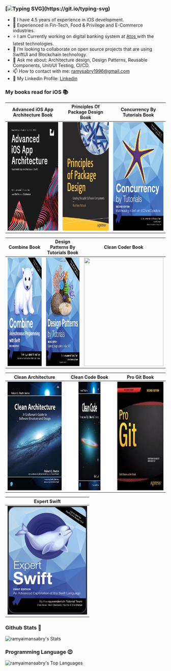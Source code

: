 

### [![Typing SVG](https://readme-typing-svg.herokuapp.com?font=Architects+Daughter&color=D79921&size=30&lines=Hi+I'm+Ramy+Sabry+👋;An+iOS+Software+Engineer...;)](https://git.io/typing-svg)

- 🔭 I have 4.5 years of experience in iOS development.
- 🌱 Experienced in Fin-Tech, Food & Privilege and E-Commerce industries.
- ⭐️ I am Currently working on digital banking system at <a href="https://atos.net/en/">Atos </a> with the latest technologies.
- 💼 I’m looking to collaborate on open source projects that are using SwiftUI and Blockchain technology.
- 💬 Ask me about: Architecture design, Design Patterns, Reusable Components, Unit/UI Testing, CI/CD.
- 📫 How to contact with me: ramysabry1996@gmail.com
- 🔗 My Linkedin Profile: [Linkedin](https://www.linkedin.com/in/ramy-sabry-153770117)



### My books read for iOS 📚

 Advanced iOS App Architecture Book | Principles Of Package Design Book | Concurrency By Tutorials Book
:-------------------------:|:-------------------------:|:-------------------------:
<img src="./Images/advanced-ios-app-architecture.png" width="250" height="340"> |  <img src="./Images/principles-of-package-design.jpg" width="250" height="340"> |  <img src="./Images/concurrency-by-tutorials.png" width="250" height="340">

Combine Book | Design Patterns By Tutorials Book | Clean Coder Book
:-------------------------:|:-------------------------:|:-------------------------:
<img src="./Images/combine.png" width="250" height="340"> |  <img src="./Images/design-patterns-by-tutorials.jpg" width="250" height="340"> |  <img src="./Images/clean-coder.png" width="250" height="340">

Clean Architecture | Clean Code Book | Pro Git Book
:-------------------------:|:-------------------------:|:-------------------------:
<img src="./Images/clean-architecture.jpg" width="250" height="340"> |  <img src="./Images/clean-code.jpeg" width="250" height="340"> |  <img src="./Images/pro-git.png" width="250" height="340">

Expert Swift |
:-------------------------:|
<img src="./Images/expert-swift.png" width="250" height="340"> |



### Github Stats 🥇

![ramyaimansabry's Stats](https://github-readme-stats.vercel.app/api?username=ramyaimansabry&theme=vue-dark&show_icons=true&hide_border=true&count_private=true)



### Programming Language 😍

![ramyaimansabry's Top Languages](https://github-readme-stats.vercel.app/api/top-langs/?username=ramyaimansabry&theme=vue-dark&show_icons=true&hide_border=true&layout=compact)

